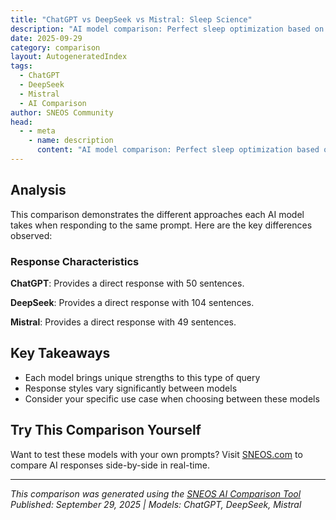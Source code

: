 ```yaml
---
title: "ChatGPT vs DeepSeek vs Mistral: Sleep Science"
description: "AI model comparison: Perfect sleep optimization based on latest research - wake up energized..."
date: 2025-09-29
category: comparison
layout: AutogeneratedIndex
tags:
  - ChatGPT
  - DeepSeek
  - Mistral
  - AI Comparison
author: SNEOS Community
head:
  - - meta
    - name: description
      content: "AI model comparison: Perfect sleep optimization based on latest research - wake up energized..."
---
```


<ChatComparison
  title="ChatGPT vs DeepSeek vs Mistral: Sleep Science"
  prompt="Perfect sleep optimization based on latest research - wake up energized"
  :responses='{
    "ChatGPT": "Optimizing your sleep to wake up energized involves adopting habits that enhance sleep quality, duration, and timing based on the latest sleep science. Here\u2019s a comprehensive guide to perfect sleep optimization according to recent research:\n\n### 1. Prioritize Sleep Duration and Consistency\n- **Aim for 7-9 hours:** Most adults need between 7 to 9 hours of sleep per night.\n- **Stick to a consistent schedule:** Go to bed and wake up at the same time every day, even on weekends, to regulate your circadian rhythm.\n\n### 2. Optimize Your Sleep Environment\n- **Keep it cool:** A bedroom temperature around 60-67\u00B0F (15-19\u00B0C) supports better sleep.\n- **Darkness:** Use blackout curtains or eye masks to block light, which suppresses melatonin production.\n- **Quiet:** Use earplugs or white noise machines to minimize noise interruptions.\n- **Comfort:** Invest in a quality mattress and pillows that support your preferred sleeping position.\n\n### 3. Manage Light Exposure\n- **Morning light:** Get 20-30 minutes of natural sunlight exposure soon after waking to strengthen your circadian rhythm.\n- **Limit blue light at night:** Avoid screens (phones, tablets, computers) at least 1 hour before bed or use blue light filters to prevent disruption of melatonin secretion.\n\n### 4. Evening Routine and Pre-Sleep Habits\n- **Wind down with relaxing activities:** Read a book, meditate, or practice gentle yoga.\n- **Avoid stimulants:** Limit caffeine intake after early afternoon and avoid nicotine.\n- **Limit alcohol:** Alcohol may help you fall asleep but disrupts the sleep cycle later in the night.\n- **Eat light:** Avoid heavy meals 2-3 hours before bedtime.\n- **Consider supplements:** Magnesium or melatonin can help if you have difficulty falling asleep, but consult a healthcare provider first.\n\n### 5. Optimize Sleep Cycles\n- **Sleep in multiples of ~90 minutes:** One sleep cycle lasts about 90 minutes. Aim for 4.5, 6, or 7.5 hours (3, 4, or 5 cycles) to wake up feeling refreshed.\n- **Use sleep tracking:** Apps or wearables can help identify your sleep stages and optimize wake-up times aligned with light sleep phases.\n\n### 6. Physical Activity\n- **Regular exercise:** Moderate aerobic exercise during the day improves sleep quality, but avoid vigorous workouts close to bedtime.\n\n### 7. Manage Stress and Mental Health\n- **Mindfulness and meditation:** These techniques reduce anxiety and promote relaxation.\n- **Journaling:** Writing down worries before bed can help clear your mind.\n\n### 8. Consider Chronotype and Individual Differences\n- **Identify your chronotype:** Whether you are a morning lark or night owl, align your schedule to your natural tendencies when possible.\n- **Flexibility:** Some people may feel best with slightly different sleep durations or timing; personal experimentation is key.\n\n### 9. Avoid Napping Late in the Day\n- If you nap, keep it short (20-30 minutes) and before 3 pm to avoid interfering with nighttime sleep.\n\n---\n\n### Sample Optimal Sleep Routine\n\n- **7:00 AM:** Wake up with natural light or gentle alarm.\n- **Morning:** Get 20 minutes of sunlight.\n- **Throughout the day:** Stay hydrated, consume caffeine only before 2 PM, exercise moderately.\n- **7:30 PM:** Light dinner.\n- **8:30 PM:** Turn off bright screens; dim lights.\n- **9:00 PM:** Relax with reading or meditation.\n- **10:00 PM:** Sleep onset aiming for 7.5 hours of sleep, waking up around 5:30 AM.\n\n---\n\n### Additional Tips from Latest Research\n\n- **Temperature control:** Consider cooling your body (e.g., cool shower, cooling mattress pad) as lowering core body temperature facilitates sleep onset.\n- **Gut health:** A healthy microbiome might influence sleep through the gut-brain axis; consider a balanced diet rich in fiber and fermented foods.\n- **Avoid artificial light exposure during night:** Even small light exposure can suppress melatonin.\n- **Limit irregular shift work:** If unavoidable, use strategic light exposure and naps to mitigate circadian disruption.\n\n---\n\nBy combining these evidence-based strategies, you\u2019ll enhance your sleep quality and wake up feeling truly energized. If sleep problems persist, consider consulting a sleep specialist to rule out conditions such as sleep apnea or insomnia.",
    "DeepSeek": "Of course. This is a fantastic goal. \u0022Perfect\u0022 sleep isn\u0027t about a single magic trick; it\u0027s about building a robust, science-backed system that works for your body.\n\nHere is a comprehensive guide to optimizing your sleep based on the latest research, designed to help you wake up feeling genuinely energized.\n\n### The Core Principle: Protect Your Sleep Architecture\n\nThe goal isn\u0027t just \u0022being asleep\u0022 for 8 hours. It\u0027s about maximizing the quality of that time by cycling effectively through the different stages of sleep, especially **Deep Sleep (physical restoration)** and **REM Sleep (mental restoration \u0026 memory consolidation)**. When this architecture is intact, you wake up refreshed.\n\n---\n\n### Phase 1: The Evening Wind-Down (The 2-Hour Pre-Sleep Protocol)\n\nThis is the most critical phase for setting the stage for quality sleep.\n\n**1. Light is Your #1 Lever: Master Your Circadian Rhythm**\nYour brain uses light exposure to set its internal clock. Blue light (from screens) at night is a major disruptor.\n*   **Sunset Simulation:** 2-3 hours before bed, dim the lights in your home. Use lamps instead of overhead lights.\n*   **Blue Light Blocking:** 90 minutes before bed, put on blue-light-blocking glasses. They are one of the most effective, research-backed tools for improving sleep quality and melatonin production.\n*   **Screens:** If you must use a device, enable \u0022Night Shift\u0022 or \u0022Blue Light Filter\u0022 at its warmest setting, and keep it as brief as possible.\n\n**2. Temperature: The Power of the Drop**\nA drop in core body temperature is a key signal for sleep onset.\n*   **Cool Environment:** Aim for a bedroom temperature of **65-68\u00B0F (18-20\u00B0C)**.\n*   **Hot Bath/Shower:** Take a hot bath or shower 1-2 hours before bed. As you leave the warm water, your body rapidly releases heat, mimicking the natural temperature drop and signaling sleep readiness.\n\n**3. Food \u0026 Drink: Fuel for the Night**\n*   **Last Meal:** Finish your last large meal at least 3 hours before bed. A heavy digestive process can disrupt sleep.\n*   **Bedtime Snack (if needed):** If you\u0027re hungry, a small snack rich in tryptophan (precursor to melatonin) and complex carbs can help. Example: a small banana with a tablespoon of almond butter.\n*   **Caffeine \u0026 Alcohol:**\n    *   **Caffeine:** Have your last caffeinated drink at least **8-10 hours before bedtime**. Its half-life is long.\n    *   **Alcohol:** While it can make you feel sleepy, it severely fragments sleep, suppressing REM sleep and causing awakenings later in the night. Avoid it within 3 hours of bed.\n\n**4. Calm the Nervous System**\nTransition from \u0022fight-or-flight\u0022 (sympathetic) to \u0022rest-and-digest\u0022 (parasympathetic) mode.\n*   **Digital Curfew:** Stop work and stressful conversations 60-90 minutes before bed.\n*   **Mindfulness/Meditation:** 10-20 minutes of meditation or deep-breathing exercises (e.g., 4-7-8 breathing) can significantly lower cortisol and calm the mind.\n*   **Gratitude Journaling:** Write down 3 things you\u0027re grateful for. This shifts your mental state to a positive, safe space, reducing anxiety.\n\n---\n\n### Phase 2: During Sleep (Optimizing the Environment)\n\n**1. Total Darkness**\nEven small amounts of light can disrupt melatonin production and sleep cycles.\n*   **Blackout Curtains:** Essential for blocking streetlights and early morning sun.\n*   **Cover Electronics:** Use electrical tape to cover any tiny LED lights from chargers, TVs, etc.\n*   **Sleep Mask:** A comfortable, contoured sleep mask is a great solution.\n\n**2. Silence \u0026 Consistent Sound**\nUnexpected noises can jar you awake or pull you out of deep sleep.\n*   **White Noise or Pink Noise:** Use a machine, app, or fan to create a consistent auditory blanket that masks disruptive sounds. Research suggests pink noise can even enhance deep sleep.\n\n**3. Reserve the Bed for Sleep \u0026 Sex Only**\nStrengthen the powerful association between your bed and sleep.\n*   **No Working in Bed:** Don\u0027t check emails, take calls, or do work from your bed.\n*   **The 20-Minute Rule:** If you can\u0027t fall asleep or wake up and can\u0027t get back to sleep after 20 minutes, get out of bed. Go to another room and do something relaxing in dim light (e.g., read a physical book) until you feel sleepy, then return to bed.\n\n---\n\n### Phase 3: The Morning Wake-Up (Sealing the Cycle)\n\nHow you wake up is as important as how you fall asleep.\n\n**1. Light is Your Lever, Part 2: Stop the Snooze Button**\n*   **Morning Sunshine:** Get 10-15 minutes of bright, natural light as soon as possible after waking. This signals your brain to shut off melatonin and spike cortisol (the healthy, wake-up kind). Go outside or sit by a sunny window.\n*   **Sunrise Alarm Clock:** These clocks gradually fill your room with warm light, simulating a natural sunrise over 30 minutes. This gently coaxes you out of deep sleep and makes waking up far less jarring.\n\n**2. Consistent Wake Time**\nThis is non-negotiable for a stable circadian rhythm.\n*   **Wake up at the same time every day,** even on weekends. A deviation of more than an hour can be like giving yourself jet lag every week (\u0022social jet lag\u0022).\n\n**3. Movement \u0026 Hydration**\n*   **Gentle Movement:** A short walk, some light stretching, or a few sun salutations helps increase body temperature and circulation, solidifying the wake-up signal.\n*   **Hydrate:** Drink a large glass of water. You wake up dehydrated, which contributes to feeling groggy.\n\n---\n\n### Advanced, Research-Backed Optimizations\n\n*   **The Temperature Hack (Revisited):** Consider a cooling mattress pad or weighted blanket designed for temperature regulation if you tend to sleep hot.\n*   **Nutritional Supplements (Consult a Doctor First):**\n    *   **Magnesium Glycinate/Bisglycinate:** Helps calm the nervous system and can improve sleep quality.\n    *   **L-Theanine:** An amino acid found in green tea that promotes relaxation without drowsiness.\n*   **Daytime Exercise:** Regular exercise dramatically improves deep sleep. However, avoid intense workouts too close to bedtime (within 2-3 hours) as they can be overstimulating for some.\n\n### Sample \u0022Perfect Sleep\u0022 Routine\n\n| Time | Action | Science Behind It |\n| :--- | :--- | :--- |\n| **9:00 PM** | Stop work. Dim house lights. | Initiates circadian wind-down. |\n| **9:30 PM** | Put on blue-light-blocking glasses. | Blocks melatonin-suppressing blue light. |\n| **10:00 PM** | Take a warm shower. | Triggers the core temperature drop for sleep. |\n| **10:15 PM** | Read a physical book (in dim light). | Relaxes the mind without digital stimulation. |\n| **10:30 PM** | 5-minute gratitude journal. 10-minute meditation. | Calms the nervous system, reduces anxiety. |\n| **10:45 PM** | In a cool, dark, quiet room. Get into bed. | Optimal sleep environment. |\n| **11:00 PM** | Target sleep time. | Allows for 7-8 hours of sleep. |\n| **6:45 AM** | Sunrise alarm clock begins. | Gently stimulates wakefulness. |\n| **7:00 AM** | Wake up (no snooze!). Drink water. | Consistent circadian rhythm. Rehydrates. |\n| **7:15 AM** | 10 minutes outside in morning sun. | Shuts off melatonin, boosts cortisol for energy. |\n\n**Final Takeaway:** You don\u0027t need to implement everything at once. Start with the most impactful levers: **consistency (wake time), light management (evening and morning), and temperature.** Track how you feel. Building this \u0022sleep system\u0022 is the most powerful investment you can make in your daily energy, mood, and long-term health.",
    "Mistral": "Achieving perfect sleep and waking up energized involves a combination of good sleep hygiene, optimal sleep environment, and understanding your body\u0027s natural rhythms. Here\u0027s a comprehensive guide based on the latest research:\n\n### 1. **Consistent Sleep Schedule**\n- **Regular Bedtime and Wake-Up Time:** Go to bed and wake up at the same time every day, even on weekends. This helps regulate your body\u0027s internal clock.\n- **Circadian Rhythm:** Align your sleep schedule with your natural circadian rhythm. Exposure to natural light during the day and avoiding bright screens before bed can help.\n\n### 2. **Optimal Sleep Environment**\n- **Cool Temperature:** Keep your bedroom cool, ideally between 60-67\u00B0F (15-19\u00B0C).\n- **Dark Room:** Use blackout curtains or a sleep mask to block out light.\n- **Quiet Space:** Use earplugs or a white noise machine to block out disruptive sounds.\n- **Comfortable Bedding:** Invest in a comfortable mattress and pillows that support your sleep position.\n\n### 3. **Pre-Sleep Routine**\n- **Wind Down:** Establish a relaxing bedtime routine, such as reading, taking a warm bath, or practicing relaxation techniques like deep breathing or meditation.\n- **Avoid Screens:** Limit exposure to electronic devices at least an hour before bed. The blue light emitted by screens can interfere with melatonin production.\n- **Avoid Stimulants:** Avoid caffeine, nicotine, and alcohol close to bedtime. Caffeine can stay in your system for up to 8 hours, and alcohol can disrupt sleep quality.\n\n### 4. **Diet and Exercise**\n- **Balanced Diet:** Eat a balanced diet rich in fruits, vegetables, lean proteins, and whole grains. Avoid heavy meals close to bedtime.\n- **Regular Exercise:** Engage in regular physical activity, but avoid intense workouts close to bedtime. Exercise can help you fall asleep faster and enjoy deeper sleep.\n\n### 5. **Sleep Hygiene**\n- **Limit Daytime Naps:** If you must nap, limit it to 20-30 minutes and avoid napping after 3 PM.\n- **Avoid Clock Watching:** If you wake up during the night, avoid looking at the clock. It can increase anxiety and make it harder to fall back asleep.\n- **Use Your Bed for Sleep and Sex Only:** This helps your brain associate your bed with sleep, making it easier to fall asleep.\n\n### 6. **Technology and Tools**\n- **Sleep Trackers:** Use sleep tracking devices or apps to monitor your sleep patterns and identify areas for improvement.\n- **Smart Alarms:** Use smart alarms that wake you up during a light sleep phase, making it easier to wake up feeling refreshed.\n- **Light Therapy:** If you struggle with waking up, consider using a dawn simulator alarm clock that gradually brightens your room to mimic natural sunlight.\n\n### 7. **Mental Health**\n- **Manage Stress:** Practice stress management techniques such as mindfulness, yoga, or cognitive-behavioral therapy (CBT) to reduce anxiety and improve sleep quality.\n- **Positive Thinking:** Focus on positive thoughts before bed to reduce stress and promote relaxation.\n\n### 8. **Supplements and Medications**\n- **Melatonin:** Consider using melatonin supplements to help regulate your sleep-wake cycle, especially if you have trouble falling asleep.\n- **Consult a Professional:** If you have persistent sleep issues, consult a healthcare provider. They may recommend CBT for insomnia (CBT-I) or other treatments.\n\n### 9. **Napping Strategies**\n- **Power Naps:** If you need a nap, opt for a short 20-30 minute power nap. This can boost alertness without interfering with nighttime sleep.\n- **Coffee Nap:** Drink a cup of coffee and then take a 20-minute nap. The caffeine will kick in just as you wake up, providing an extra boost of energy.\n\n### 10. **Personalized Approach**\n- **Understand Your Chronotype:** Identify whether you are a morning lark, night owl, or somewhere in between. Adjust your schedule accordingly to maximize energy levels.\n- **Experiment and Adjust:** Everyone\u0027s sleep needs are unique. Experiment with different strategies to find what works best for you.\n\nBy incorporating these strategies, you can optimize your sleep and wake up feeling energized and refreshed."
  }'
  published-date="16:28"
/>

## Analysis

This comparison demonstrates the different approaches each AI model takes when responding to the same prompt. Here are the key differences observed:

### Response Characteristics

**ChatGPT**: Provides a direct response with 50 sentences. 

**DeepSeek**: Provides a direct response with 104 sentences. 

**Mistral**: Provides a direct response with 49 sentences. 

## Key Takeaways

- Each model brings unique strengths to this type of query
- Response styles vary significantly between models
- Consider your specific use case when choosing between these models

## Try This Comparison Yourself

Want to test these models with your own prompts? Visit [SNEOS.com](https://sneos.com) to compare AI responses side-by-side in real-time.

---

*This comparison was generated using the [SNEOS AI Comparison Tool](https://sneos.com)*
*Published: September 29, 2025 | Models: ChatGPT, DeepSeek, Mistral*
